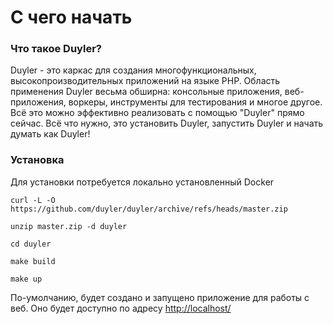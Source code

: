 # С чего начать

### Что такое Duyler?

Duyler - это каркас для создания многофункциональных, высокопроизводительных приложений на языке PHP. 
Область применения Duyler весьма обширна: консольные приложения, веб-приложения, воркеры, инструменты для тестирования и многое другое. Всё это можно эффективно реализовать с помощью "Duyler" прямо сейчас. Всё что нужно, это установить Duyler, запустить Duyler и начать думать как Duyler!  

### Установка

Для установки потребуется локально установленный Docker

```shell
curl -L -O https://github.com/duyler/duyler/archive/refs/heads/master.zip
```
```shell
unzip master.zip -d duyler
```
```shell
cd duyler
```
```shell
make build
```
```shell
make up
```
По-умолчанию, будет создано и запущено приложение для работы с веб. Оно будет доступно по адресу [http://localhost/](http://localhost/)
